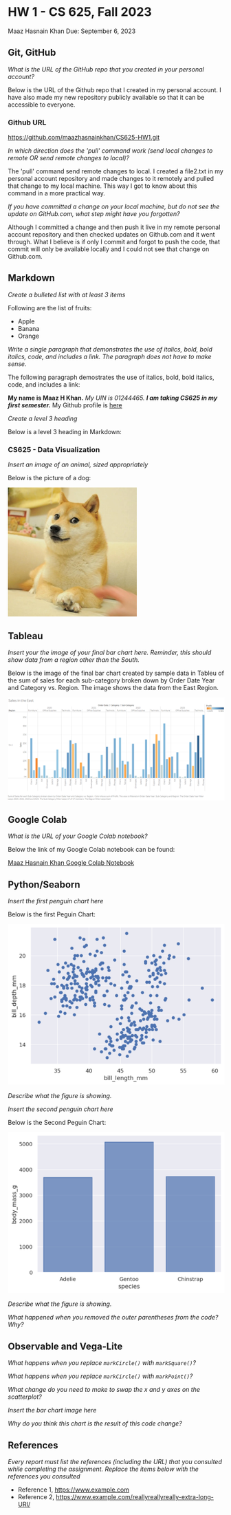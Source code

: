 # HW 1 - CS 625, Fall 2023

Maaz Hasnain Khan 
Due: September 6, 2023

## Git, GitHub

*What is the URL of the GitHub repo that you created in your personal account?*

Below is the URL of the Github repo that I created in my personal account. I have also made my new repository publicly available so that it can be accessible to everyone.

### Github URL
https://github.com/maazhasnainkhan/CS625-HW1.git
   
*In which direction does the 'pull' command work (send local changes to remote OR send remote changes to local)?*

The 'pull' command send remote changes to local. I created a file2.txt in my personal account repository and made changes to it remotely and pulled that change to my local machine. This way I got to know about this command in a more practical way.
   
*If you have committed a change on your local machine, but do not see the update on GitHub.com, what step might have you forgotten?*

Although I committed a change and then push it live in my remote personal account repository and then checked updates on Github.com and it went through. What I believe is if only I commit and forgot to push the code, that commit will only be available locally and I could not see that change on Github.com.

## Markdown

*Create a bulleted list with at least 3 items*

Following are the list of fruits:

- Apple
- Banana
- Orange

*Write a single paragraph that demonstrates the use of italics, bold, bold italics, code, and includes a link. The paragraph does not have to make sense.*

The following paragraph demostrates the use of italics, bold, bold italics, code, and includes a link:

**My name is Maaz H Khan.** *My UIN is 01244465.* ***I am taking CS625 in my first semester.*** My Github profile is [here](https://github.com/maazhasnainkhan?tab=repositories)

*Create a level 3 heading*

Below is a level 3 heading in Markdown:

### CS625 - Data Visualization

*Insert an image of an animal, sized appropriately*

Below is the picture of a dog:

<img src="Animal.png" height="300" alt="This is a picture of a dog.">

## Tableau

*Insert your the image of your final bar chart here. Reminder, this should show data from a region other than the South.*

Below is the image of the final bar chart created by sample data in Tableu of the sum of sales for each sub-category broken down by Order Date Year and Category vs. Region. The image shows the data from the East Region.

![Sales in the East](SalesintheEast.png)

## Google Colab

*What is the URL of your Google Colab notebook?*

Below the link of my Google Colab notebook can be found:

[Maaz Hasnain Khan Google Colab Notebook](https://colab.research.google.com/drive/1Z52wqm4rczN8ldFTFQ5oDMSaJKDDVQTO?usp=sharing)

## Python/Seaborn

*Insert the first penguin chart here*

Below is the first Peguin Chart:

![First Penguin Chart](Seaborn1.png)

*Describe what the figure is showing.*

*Insert the second penguin chart here*

Below is the Second Peguin Chart:

![Second Penguin Chart](Seaborn2.png)

*Describe what the figure is showing.*

*What happened when you removed the outer parentheses from the code? Why?*

## Observable and Vega-Lite

*What happens when you replace `markCircle()` with `markSquare()`?*

*What happens when you replace `markCircle()` with `markPoint()`?*

*What change do you need to make to swap the x and y axes on the scatterplot?*

*Insert the bar chart image here*

*Why do you think this chart is the result of this code change?*

## References

*Every report must list the references (including the URL) that you consulted while completing the assignment. Replace the items below with the references you consulted*

* Reference 1, <https://www.example.com>
* Reference 2, <https://www.example.com/reallyreallyreally-extra-long-URI/>
